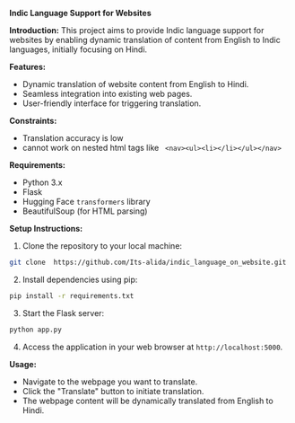 **Indic Language Support for Websites**

**Introduction:**
This project aims to provide Indic language support for websites by enabling dynamic translation of content from English to Indic languages, initially focusing on Hindi.

**Features:**
- Dynamic translation of website content from English to Hindi.
- Seamless integration into existing web pages.
- User-friendly interface for triggering translation.

**Constraints:**
- Translation accuracy is low
- cannot work on nested html tags like ``` <nav><ul><li></li></ul></nav>```

**Requirements:**
- Python 3.x
- Flask
- Hugging Face `transformers` library
- BeautifulSoup (for HTML parsing)

**Setup Instructions:**
1. Clone the repository to your local machine:

```bash
git clone  https://github.com/Its-alida/indic_language_on_website.git
```

2. Install dependencies using pip:

```bash
pip install -r requirements.txt
```

3. Start the Flask server:

```bash
python app.py
```

4. Access the application in your web browser at `http://localhost:5000`.

**Usage:**
- Navigate to the webpage you want to translate.
- Click the "Translate" button to initiate translation.
- The webpage content will be dynamically translated from English to Hindi.
